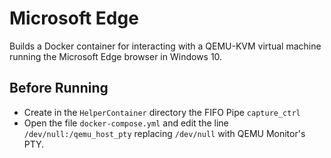 # Microsoft Edge

Builds a Docker container for interacting with a QEMU-KVM virtual
machine running the Microsoft Edge browser in Windows 10.

Before Running
--------------

- Create in the `HelperContainer` directory the FIFO Pipe `capture_ctrl`
- Open the file `docker-compose.yml` and edit the line
`/dev/null:/qemu_host_pty` replacing `/dev/null` with QEMU Monitor's
PTY.
